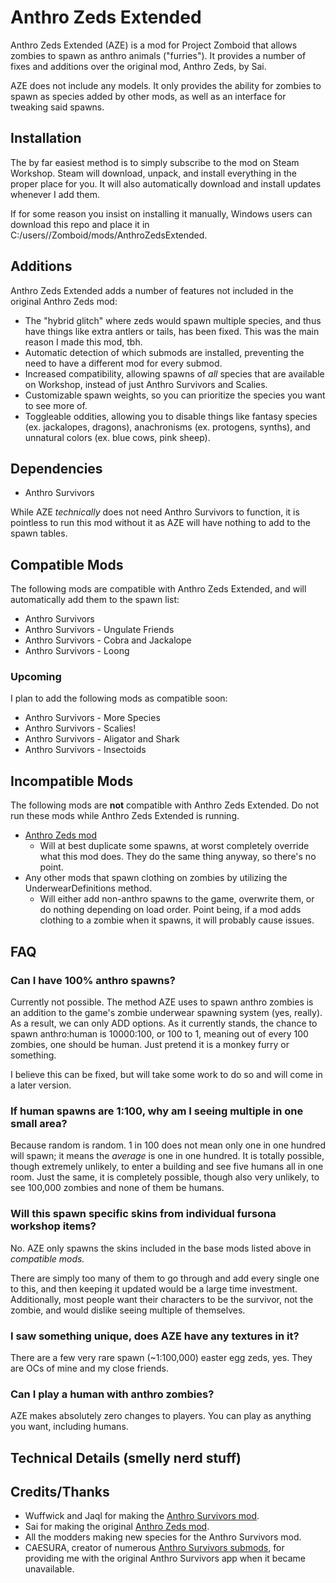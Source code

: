 # Anthro Zeds Extended
Anthro Zeds Extended (AZE) is a mod for Project Zomboid that allows zombies to spawn as anthro animals ("furries"). It provides a number of fixes and additions over the original mod, Anthro Zeds, by Sai.

AZE does not include any models. It only provides the ability for zombies to spawn as species added by other mods, as well as an interface for tweaking said spawns.

## Installation
The by far easiest method is to simply subscribe to the mod on Steam Workshop. Steam will download, unpack, and install everything in the proper place for you. It will also automatically download and install updates whenever I add them.

If for some reason you insist on installing it manually, Windows users can download this repo and place it in C:/users/<username>/Zomboid/mods/AnthroZedsExtended.

## Additions
Anthro Zeds Extended adds a number of features not included in the original Anthro Zeds mod:

* The "hybrid glitch" where zeds would spawn multiple species, and thus have things like extra antlers or tails, has been fixed. This was the main reason I made this mod, tbh.
* Automatic detection of which submods are installed, preventing the need to have a different mod for every submod.
* Increased compatibility, allowing spawns of _all_ species that are available on Workshop, instead of just Anthro Survivors and Scalies.
* Customizable spawn weights, so you can prioritize the species you want to see more of.
* Toggleable oddities, allowing you to disable things like fantasy species (ex. jackalopes, dragons), anachronisms (ex. protogens, synths), and unnatural colors (ex. blue cows, pink sheep).

## Dependencies
* Anthro Survivors

While AZE _technically_ does not need Anthro Survivors to function, it is pointless to run this mod without it as AZE will have nothing to add to the spawn tables.

## Compatible Mods
The following mods are compatible with Anthro Zeds Extended, and will automatically add them to the spawn list:

* Anthro Survivors
* Anthro Survivors - Ungulate Friends
* Anthro Survivors - Cobra and Jackalope
* Anthro Survivors - Loong

### Upcoming
I plan to add the following mods as compatible soon:

* Anthro Survivors - More Species
* Anthro Survivors - Scalies!
* Anthro Survivors - Aligator and Shark
* Anthro Survivors - Insectoids

## Incompatible Mods
The following mods are **not** compatible with Anthro Zeds Extended. Do not run these mods while Anthro Zeds Extended is running.

* [Anthro Zeds mod](https://steamcommunity.com/sharedfiles/filedetails/?id=2930890411)
  * Will at best duplicate some spawns, at worst completely override what this mod does. They do the same thing anyway, so there's no point.
* Any other mods that spawn clothing on zombies by utilizing the UnderwearDefinitions method.
  * Will either add non-anthro spawns to the game, overwrite them, or do nothing depending on load order. Point being, if a mod adds clothing to a zombie when it spawns, it will probably cause issues.

## FAQ

### Can I have 100% anthro spawns?
Currently not possible. The method AZE uses to spawn anthro zombies is an addition to the game's zombie underwear spawning system (yes, really). As a result, we can only ADD options. As it currently stands, the chance to spawn anthro:human is 10000:100, or 100 to 1, meaning out of every 100 zombies, one should be human. Just pretend it is a monkey furry or something.

I believe this can be fixed, but will take some work to do so and will come in a later version.

### If human spawns are 1:100, why am I seeing multiple in one small area?
Because random is random. 1 in 100 does not mean only one in one hundred will spawn; it means the _average_ is one in one hundred. It is totally possible, though extremely unlikely, to enter a building and see five humans all in one room. Just the same, it is completely possible, though also very unlikely, to see 100,000 zombies and none of them be humans.

### Will this spawn specific skins from individual fursona workshop items?
No. AZE only spawns the skins included in the base mods listed above in _compatible mods._

There are simply too many of them to go through and add every single one to this, and then keeping it updated would be a large time investment. Additionally, most people want their characters to be the survivor, not the zombie, and would dislike seeing multiple of themselves.

### I saw something unique, does AZE have any textures in it?
There are a few very rare spawn (~1:100,000) easter egg zeds, yes. They are OCs of mine and my close friends.

### Can I play a human with anthro zombies?
AZE makes absolutely zero changes to players. You can play as anything you want, including humans.

## Technical Details (smelly nerd stuff)


## Credits/Thanks
* Wuffwick and Jaql for making the [Anthro Survivors mod](https://steamcommunity.com/sharedfiles/filedetails/?id=2893930681).
* Sai for making the original [Anthro Zeds mod](https://steamcommunity.com/sharedfiles/filedetails/?id=2930890411).
* All the modders making new species for the Anthro Survivors mod.
* CAESURA, creator of numerous [Anthro Survivors submods](https://steamcommunity.com/workshop/filedetails/?id=3162333876), for providing me with the original Anthro Survivors app when it became unavailable.